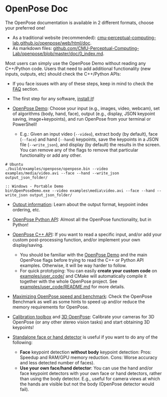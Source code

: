 OpenPose Doc
==========================

The OpenPose documentation is available in 2 different formats, choose your preferred one!
- As a traditional website (recommended): [cmu-perceptual-computing-lab.github.io/openpose/web/html/doc](https://cmu-perceptual-computing-lab.github.io/openpose/web/html/doc/).
- As markdown files: [github.com/CMU-Perceptual-Computing-Lab/openpose/blob/master/doc/0_index.md](https://github.com/CMU-Perceptual-Computing-Lab/openpose/blob/master/doc/0_index.md).

Most users can simply use the OpenPose Demo without reading any C++/Python code. Users that need to add additional functionality (new inputs, outputs, etc) should check the C++/Python APIs:

- If you face issues with any of these steps, keep in mind to check the [FAQ](installation/4_faq.md) section.

- The first step for any software, [install it](installation/0_index.md)!

- [OpenPose Demo](1_demo.md): Choose your input (e.g., images, video, webcam), set of algorithms (body, hand, face), output (e.g., display, JSON keypoint saving, image+keypoints), and run OpenPose from your terminal or PowerShell!
    - E.g.: Given an input video (`--video`), extract body (by default), face (`--face`) and hand (`--hand`) keypoints, save the keypoints in a JSON file (`--write_json`), and display (by default) the results in the screen. You can remove any of the flags to remove that particular functionality or add any other.
```
# Ubuntu
./build/examples/openpose/openpose.bin --video examples/media/video.avi --face --hand --write_json output_json_folder/

:: Windows - Portable Demo
bin\OpenPoseDemo.exe --video examples\media\video.avi --face --hand --write_json output_json_folder/
```

- [Output information](2_output.md): Learn about the output format, keypoint index ordering, etc.

- [OpenPose Python API](3_python_api.md): Almost all the OpenPose functionality, but in Python!

- [OpenPose C++ API](../examples/tutorial_api_cpp/): If you want to read a specific input, and/or add your custom post-processing function, and/or implement your own display/saving.
    - You should be familiar with the [OpenPose Demo](1_demo.md) and the main OpenPose flags before trying to read the C++ or Python API examples. Otherwise, it will be way harder to follow.
    - For quick prototyping: You can easily **create your custom code** on [examples/user_code/](../examples/user_code/) and CMake will automatically compile it together with the whole OpenPose project. See [examples/user_code/README.md](../examples/user_code/README.md) for more details.

- [Maximizing OpenPose speed and benchmark](5_maximizing_openpose_speed.md): Check the OpenPose Benchmark as well as some hints to speed up and/or reduce the memory requirements for OpenPose.

- [Calibration toolbox](advanced/calibration_module.md) and [3D OpenPose](advanced/3d_reconstruction_module.md): Calibrate your cameras for 3D OpenPose (or any other stereo vision tasks) and start obtaining 3D keypoints!

- [Standalone face or hand detector](advanced/standalone_face_or_hand_keypoint_detector.md) is useful if you want to do any of the following:
    - **Face** keypoint detection **without body** keypoint detection: Pros: Speedup and RAM/GPU memory reduction. Cons: Worse accuracy and less detected number of faces).
    - **Use your own face/hand detector**: You can use the hand and/or face keypoint detectors with your own face or hand detectors, rather than using the body detector. E.g., useful for camera views at which the hands are visible but not the body (OpenPose detector would fail).
